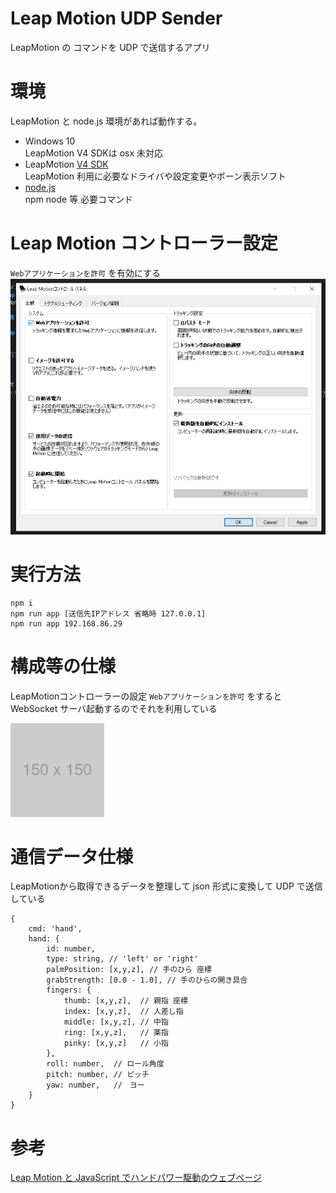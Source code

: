 # Leap Motion UDP Sender
LeapMotion の コマンドを UDP で送信するアプリ

# 環境
LeapMotion と node.js 環境があれば動作する。
- Windows 10  
LeapMotion V4 SDKは osx 未対応
- LeapMotion [V4 SDK](https://developer.leapmotion.com/setup/desktop)  
LeapMotion 利用に必要なドライバや設定変更やボーン表示ソフト
- [node.js](https://nodejs.org/en/)  
npm node 等 必要コマンド

# Leap Motion コントローラー設定
`Webアプリケーションを許可` を有効にする
![画像１](./resource/leapmotion_controller1.png)

# 実行方法
```
npm i
npm run app [送信先IPアドレス 省略時 127.0.0.1]
npm run app 192.168.86.29

```


# 構成等の仕様
LeapMotionコントローラーの設定 `Webアプリケーションを許可` をすると WebSocket サーバ起動するのでそれを利用している

![構成図1](./resource/dummy150x150.png)

# 通信データ仕様
LeapMotionから取得できるデータを整理して json 形式に変換して UDP で送信している
```
{
    cmd: 'hand',
    hand: {
        id: number,
        type: string, // 'left' or 'right'
        palmPosition: [x,y,z], // 手のひら 座標
        grabStrength: [0.0 - 1.0], // 手のひらの開き具合
        fingers: {
            thumb: [x,y,z],  // 親指 座標
            index: [x,y,z],  // 人差し指
            middle: [x,y,z], // 中指
            ring: [x,y,z],   // 薬指
            pinky: [x,y,z]   // 小指
        },
        roll: number,  // ロール角度
        pitch: number, // ピッチ
        yaw: number,   //　ヨー
    }
}
```

# 参考
[Leap Motion と JavaScript でハンドパワー駆動のウェブページ](https://www.ei.tohoku.ac.jp/xkozima/lab/leapTutorial1.html)